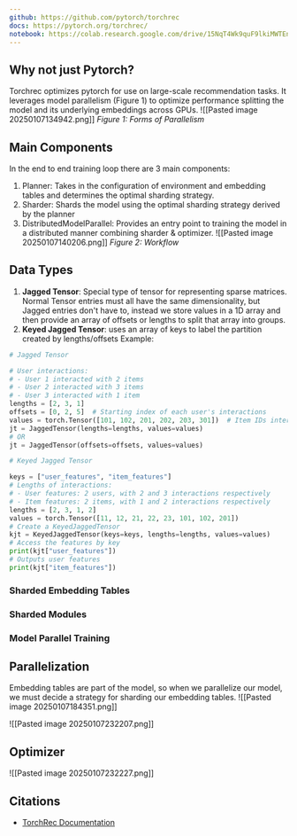 ```yaml
---
github: https://github.com/pytorch/torchrec
docs: https://pytorch.org/torchrec/
notebook: https://colab.research.google.com/drive/15NqT4Wk9quF9lkiMWTEnLtccBpD0xGhV#scrollTo=Iz_GZDp_oQ19
---
```

## Why not just Pytorch?

Torchrec optimizes pytorch for use on large-scale recommendation tasks. It leverages model parallelism (Figure 1) to optimize performance splitting the model and its underlying embeddings across GPUs.
![[Pasted image 20250107134942.png]]
*Figure 1: Forms of Parallelism*

## Main Components
In the end to end training loop there are 3 main components:
1. Planner: Takes in the configuration of environment and embedding tables and determines the optimal sharding strategy.
2. Sharder: Shards the model using the optimal sharding strategy derived by the planner
3. DistributedModelParallel: Provides an entry point to training the model in a distributed manner combining sharder & optimizer. ![[Pasted image 20250107140206.png]]
*Figure 2: Workflow*
## Data Types
1. **Jagged Tensor**: Special type of tensor for representing sparse matrices. Normal Tensor entries must all have the same dimensionality, but Jagged entries don't have to, instead we store values in a 1D array and then provide an array of offsets or lengths to split that array into groups. 
2. **Keyed Jagged Tensor**: uses an array of keys to label the partition created by lengths/offsets
Example:
```python
# Jagged Tensor

# User interactions:
# - User 1 interacted with 2 items
# - User 2 interacted with 3 items
# - User 3 interacted with 1 item
lengths = [2, 3, 1]
offsets = [0, 2, 5]  # Starting index of each user's interactions
values = torch.Tensor([101, 102, 201, 202, 203, 301])  # Item IDs interacted with
jt = JaggedTensor(lengths=lengths, values=values)
# OR
jt = JaggedTensor(offsets=offsets, values=values)

# Keyed Jagged Tensor

keys = ["user_features", "item_features"]
# Lengths of interactions:
# - User features: 2 users, with 2 and 3 interactions respectively
# - Item features: 2 items, with 1 and 2 interactions respectively
lengths = [2, 3, 1, 2]
values = torch.Tensor([11, 12, 21, 22, 23, 101, 102, 201])
# Create a KeyedJaggedTensor
kjt = KeyedJaggedTensor(keys=keys, lengths=lengths, values=values)
# Access the features by key
print(kjt["user_features"])
# Outputs user features
print(kjt["item_features"])
```

### Sharded Embedding Tables

### Sharded Modules

### Model Parallel Training

## Parallelization
Embedding tables are part of the model, so when we parallelize our model, we must decide a strategy for sharding our embedding tables.
![[Pasted image 20250107184351.png]]

![[Pasted image 20250107232207.png]]

## Optimizer
![[Pasted image 20250107232227.png]]

## Citations
- [TorchRec Documentation](https://pytorch.org/torchrec/)
